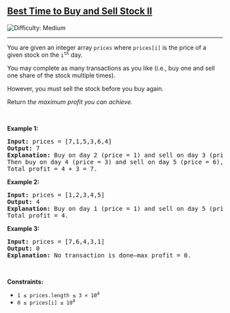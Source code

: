 <h2><a href="https://leetcode.us/problems/best-time-to-buy-and-sell-stock-ii/">Best Time to Buy and Sell Stock II</a></h2>
<img src="https://img.shields.io/badge/Difficulty-Medium-orange" alt="Difficulty: Medium" />
<hr>

<p>You are given an integer array <code>prices</code> where <code>prices[i]</code> is the price of a given stock on the <code>i<sup>th</sup></code> day.</p>

<p>You may complete as many transactions as you like (i.e., buy one and sell one share of the stock multiple times).</p>
<p>However, you must sell the stock before you buy again.</p>

<p>Return <em>the maximum profit you can achieve</em>.</p>

<p>&nbsp;</p>

<p><strong class="example">Example 1:</strong></p>
<pre>
<strong>Input:</strong> prices = [7,1,5,3,6,4]
<strong>Output:</strong> 7
<strong>Explanation:</strong> Buy on day 2 (price = 1) and sell on day 3 (price = 5), profit = 5−1 = 4.
Then buy on day 4 (price = 3) and sell on day 5 (price = 6), profit = 6−3 = 3.
Total profit = 4 + 3 = 7.
</pre>

<p><strong class="example">Example 2:</strong></p>
<pre>
<strong>Input:</strong> prices = [1,2,3,4,5]
<strong>Output:</strong> 4
<strong>Explanation:</strong> Buy on day 1 (price = 1) and sell on day 5 (price = 5), profit = 5−1 = 4.
Total profit = 4.
</pre>

<p><strong class="example">Example 3:</strong></p>
<pre>
<strong>Input:</strong> prices = [7,6,4,3,1]
<strong>Output:</strong> 0
<strong>Explanation:</strong> No transaction is done—max profit = 0.
</pre>

<p>&nbsp;</p>

<p><strong>Constraints:</strong></p>
<ul>
  <li><code>1 ≤ prices.length ≤ 3 × 10<sup>4</sup></code></li>
  <li><code>0 ≤ prices[i] ≤ 10<sup>4</sup></code></li>
</ul>
